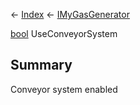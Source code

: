 ← [Index](Api-Index) ← [IMyGasGenerator](Sandbox.ModAPI.Ingame.IMyGasGenerator)

[bool](System.Boolean) UseConveyorSystem

## Summary

Conveyor system enabled

